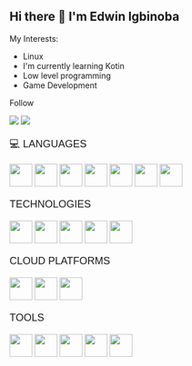 ## Hi there 👋 I'm Edwin Igbinoba

<link href="https://fonts.googleapis.com/css2?family=Nunito&display=swap" rel="stylesheet">


My Interests:
* Linux
* I'm currently learning Kotin
* Low level programming
* Game Development

Follow

<span>
  <a target="_blank" href="https://x.com/yamlof"><img src="https://img.shields.io/badge/X-%23000000.svg?style=for-the-badge&logo=X&logoColor=white"></a>
  <a target="_blank" href="https://www.linkedin.com/in/edwin-igbinoba-james/"><img src="https://custom-icon-badges.demolab.com/badge/LinkedIn-0A66C2?style=for-the-badge&logo=linkedin-white&logoColor=fff"></a>
</span>

<p style="font-family: 'Nunito', sans-serif; font-size: 18px;">
💻  LANGUAGES
</p>


<span>
<img src="https://cdn.jsdelivr.net/gh/devicons/devicon@latest/icons/python/python-original.svg" width="40"/>
<img src="https://cdn.jsdelivr.net/gh/devicons/devicon@latest/icons/kotlin/kotlin-original.svg" width="40" />
<img src="https://cdn.jsdelivr.net/gh/devicons/devicon@latest/icons/java/java-original.svg" width="40" />
<img src="https://cdn.jsdelivr.net/gh/devicons/devicon@latest/icons/html5/html5-original.svg" width="40" />
<img src="https://cdn.jsdelivr.net/gh/devicons/devicon@latest/icons/css3/css3-original.svg" width="40" />
<img src="https://cdn.jsdelivr.net/gh/devicons/devicon@latest/icons/javascript/javascript-original.svg" width="40" />
<img src="https://devicon-website.vercel.app/api/c/original.svg" width="40" ></img>
</span>

<p style="font-family: 'Nunito', sans-serif ; font-size: 18px;">
TECHNOLOGIES
</p>

<span>
<img src="https://devicon-website.vercel.app/api/flask/original-wordmark.svg" width="40"></img>
<img src="https://cdn.jsdelivr.net/gh/devicons/devicon@latest/icons/tailwindcss/tailwindcss-original.svg" width="40" />
<img src="https://cdn.jsdelivr.net/gh/devicons/devicon@latest/icons/ktor/ktor-original-wordmark.svg" width="40"/>
<img src="https://cdn.jsdelivr.net/gh/devicons/devicon@latest/icons/spring/spring-original.svg"  width="40"/>
<img src="https://cdn.jsdelivr.net/gh/devicons/devicon@latest/icons/jetpackcompose/jetpackcompose-original.svg" width="40"/>
    
</span>

<p style="font-family: 'Nunito', sans-serif; font-size: 18px;">
CLOUD PLATFORMS
</p>

<span>

<img src="https://cdn.jsdelivr.net/gh/devicons/devicon@latest/icons/railway/railway-original-wordmark.svg" width="40"/>
<img src="https://cdn.jsdelivr.net/gh/devicons/devicon@latest/icons/cloudflare/cloudflare-original-wordmark.svg" width="40"/>
<img src="https://cdn.jsdelivr.net/gh/devicons/devicon@latest/icons/azure/azure-original-wordmark.svg" width="40"/>


</span>

<p style="font-family: 'Nunito', sans-serif; font-size: 18px;">
TOOLS
</p>

<span>

<img src="https://cdn.jsdelivr.net/gh/devicons/devicon@latest/icons/git/git-original.svg" width="40"/>
<img src="https://cdn.jsdelivr.net/gh/devicons/devicon@latest/icons/docker/docker-original-wordmark.svg" width="40"/>
<img src="https://cdn.jsdelivr.net/gh/devicons/devicon@latest/icons/postman/postman-original.svg" width="40"/>
<img src="https://cdn.jsdelivr.net/gh/devicons/devicon@latest/icons/intellij/intellij-original.svg" width="40"/>
<img src="https://cdn.jsdelivr.net/gh/devicons/devicon@latest/icons/neovim/neovim-original.svg" width="40"/>
</span>









<!--<div style="text-align: center">  <img src="https://github-readme-stats.vercel.app/api?username=hhgsx&count_private=true&show_icons=true&theme=prussian" width="400"><br />  <img src="https://github-readme-stats.vercel.app/api/top-langs/?username=hhgsx&hide=php&title_color=ffffff&text_color=c9cacc&icon_color=4AB197&bg_color=1A2B34" /></div> -->









<!--
**hhgsx/hhgsx** is a ✨ _special_ ✨ repository because its `README.md` (this file) appears on your GitHub profile.

Here are some ideas to get you started:

- 🔭 I’m currently working on ...
- 🌱 I’m currently learning ...
- 👯 I’m looking to collaborate on ...
- 🤔 I’m looking for help with ...
- 💬 Ask me about ...
- 📫 How to reach me: ...
- 😄 Pronouns: ...
- ⚡ Fun fact: ...
-->

